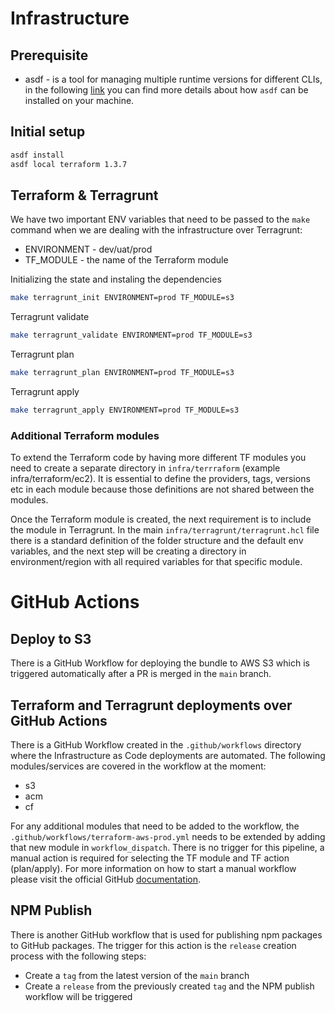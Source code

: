 # Infrastructure

## Prerequisite

- asdf - is a tool for managing multiple runtime versions for different CLIs, in the following [link](https://asdf-vm.com/guide/getting-started.html) you can find more details about how `asdf` can be installed on your machine.

## Initial setup

```bash
asdf install
asdf local terraform 1.3.7
```

## Terraform & Terragrunt

We have two important ENV variables that need to be passed to the `make` command when we are dealing with the infrastructure over Terragrunt:

- ENVIRONMENT - dev/uat/prod
- TF_MODULE - the name of the Terraform module

Initializing the state and instaling the dependencies
```bash
make terragrunt_init ENVIRONMENT=prod TF_MODULE=s3
```

Terragrunt validate
```bash
make terragrunt_validate ENVIRONMENT=prod TF_MODULE=s3
```

Terragrunt plan
```bash
make terragrunt_plan ENVIRONMENT=prod TF_MODULE=s3
```

Terragrunt apply
```bash
make terragrunt_apply ENVIRONMENT=prod TF_MODULE=s3
```

### Additional Terraform modules

To extend the Terraform code by having more different TF modules you need to create a separate directory in `infra/terrraform` (example infra/terraform/ec2). It is essential to define the providers, tags, versions etc in each module because those definitions are not shared between the modules.

Once the Terraform module is created, the next requirement is to include the module in Terragrunt. In the main `infra/terragrunt/terragrunt.hcl` file there is a standard definition of the folder structure and the default env variables, and the next step will be creating a directory in environment/region with all required variables for that specific module.

# GitHub Actions

## Deploy to S3

There is a GitHub Workflow for deploying the bundle to AWS S3 which is triggered automatically after a PR is merged in the `main` branch.

## Terraform and Terragrunt deployments over GitHub Actions

There is a GitHub Workflow created in the `.github/workflows` directory where the Infrastructure as Code deployments are automated. The following modules/services are covered in the workflow at the moment:

- s3
- acm
- cf

For any additional modules that need to be added to the workflow, the `.github/workflows/terraform-aws-prod.yml` needs to be extended by adding that new module in `workflow_dispatch`. There is no trigger for this pipeline, a manual action is required for selecting the TF module and TF action (plan/apply). For more information on how to start a manual workflow please visit the official GitHub [documentation](https://docs.github.com/en/actions/managing-workflow-runs/manually-running-a-workflow).

## NPM Publish

There is another GitHub workflow that is used for publishing npm packages to GitHub packages. The trigger for this action is the `release` creation process with the following steps:

- Create a `tag` from the latest version of the `main` branch
- Create a `release` from the previously created `tag` and the NPM publish workflow will be triggered
